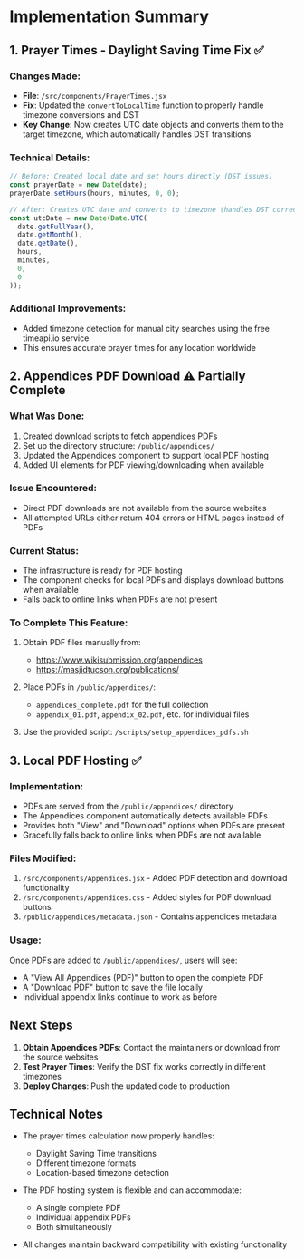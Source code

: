 # Implementation Summary

## 1. Prayer Times - Daylight Saving Time Fix ✅

### Changes Made:
- **File**: `/src/components/PrayerTimes.jsx`
- **Fix**: Updated the `convertToLocalTime` function to properly handle timezone conversions and DST
- **Key Change**: Now creates UTC date objects and converts them to the target timezone, which automatically handles DST transitions

### Technical Details:
```javascript
// Before: Created local date and set hours directly (DST issues)
const prayerDate = new Date(date);
prayerDate.setHours(hours, minutes, 0, 0);

// After: Creates UTC date and converts to timezone (handles DST correctly)
const utcDate = new Date(Date.UTC(
  date.getFullYear(),
  date.getMonth(),
  date.getDate(),
  hours,
  minutes,
  0,
  0
));
```

### Additional Improvements:
- Added timezone detection for manual city searches using the free timeapi.io service
- This ensures accurate prayer times for any location worldwide

## 2. Appendices PDF Download ⚠️ Partially Complete

### What Was Done:
1. Created download scripts to fetch appendices PDFs
2. Set up the directory structure: `/public/appendices/`
3. Updated the Appendices component to support local PDF hosting
4. Added UI elements for PDF viewing/downloading when available

### Issue Encountered:
- Direct PDF downloads are not available from the source websites
- All attempted URLs either return 404 errors or HTML pages instead of PDFs

### Current Status:
- The infrastructure is ready for PDF hosting
- The component checks for local PDFs and displays download buttons when available
- Falls back to online links when PDFs are not present

### To Complete This Feature:
1. Obtain PDF files manually from:
   - https://www.wikisubmission.org/appendices
   - https://masjidtucson.org/publications/
   
2. Place PDFs in `/public/appendices/`:
   - `appendices_complete.pdf` for the full collection
   - `appendix_01.pdf`, `appendix_02.pdf`, etc. for individual files

3. Use the provided script: `/scripts/setup_appendices_pdfs.sh`

## 3. Local PDF Hosting ✅

### Implementation:
- PDFs are served from the `/public/appendices/` directory
- The Appendices component automatically detects available PDFs
- Provides both "View" and "Download" options when PDFs are present
- Gracefully falls back to online links when PDFs are not available

### Files Modified:
1. `/src/components/Appendices.jsx` - Added PDF detection and download functionality
2. `/src/components/Appendices.css` - Added styles for PDF download buttons
3. `/public/appendices/metadata.json` - Contains appendices metadata

### Usage:
Once PDFs are added to `/public/appendices/`, users will see:
- A "View All Appendices (PDF)" button to open the complete PDF
- A "Download PDF" button to save the file locally
- Individual appendix links continue to work as before

## Next Steps

1. **Obtain Appendices PDFs**: Contact the maintainers or download from the source websites
2. **Test Prayer Times**: Verify the DST fix works correctly in different timezones
3. **Deploy Changes**: Push the updated code to production

## Technical Notes

- The prayer times calculation now properly handles:
  - Daylight Saving Time transitions
  - Different timezone formats
  - Location-based timezone detection
  
- The PDF hosting system is flexible and can accommodate:
  - A single complete PDF
  - Individual appendix PDFs
  - Both simultaneously

- All changes maintain backward compatibility with existing functionality